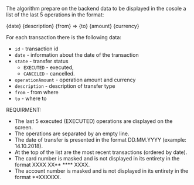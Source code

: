 The algorithm prepare on the backend data to be displayed in the cosole a list of the last 5 operations in the format:


{date} {description}
{from} => {to}
{amount} {currency}


For each transaction there is the following data:

- `id` - transaction id
- `date` - information about the date of the transaction
- `state` - transfer status
    - `EXECUTED` - executed,
    - `CANCELED` - cancelled.
- `operationAmount` - operation amount and currency
- `description` - description of transfer type
- `from` - from where
- `to` - where to


REQUIRMENT:

- The last 5 executed (EXECUTED) operations are displayed on the screen.
- The operations are separated by an empty line.
- The date of transfer is presented in the format DD.MM.YYYY (example: 14.10.2018).
- At the top of the list are the most recent transactions (ordered by date).
- The card number is masked and is not displayed in its entirety in the format XXXX XX** **** XXXX.
- The account number is masked and is not displayed in its entirety in the format **XXXXXX.
